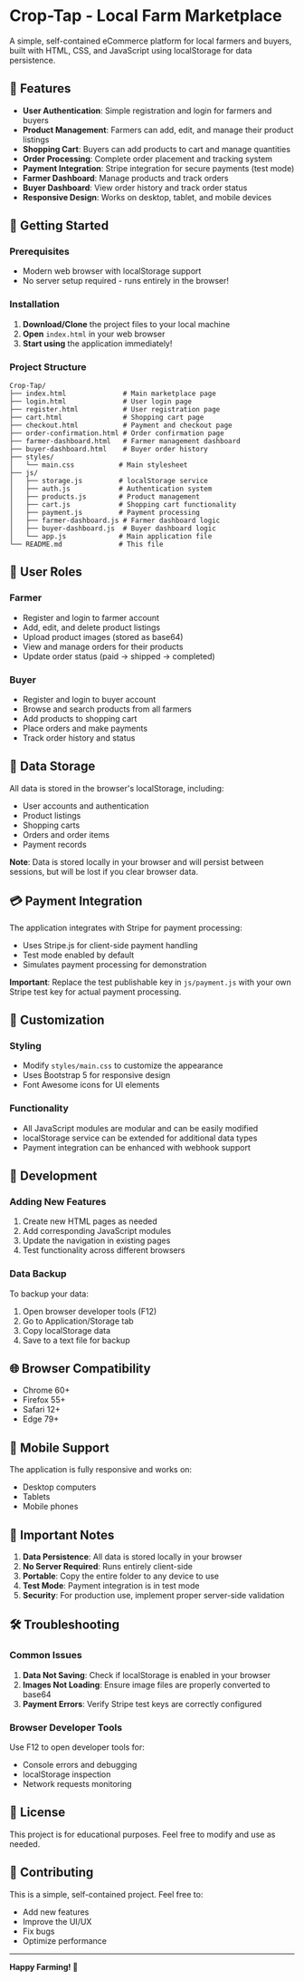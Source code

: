 # Crop-Tap - Local Farm Marketplace

A simple, self-contained eCommerce platform for local farmers and buyers, built with HTML, CSS, and JavaScript using localStorage for data persistence.

## 🌱 Features

- **User Authentication**: Simple registration and login for farmers and buyers
- **Product Management**: Farmers can add, edit, and manage their product listings
- **Shopping Cart**: Buyers can add products to cart and manage quantities
- **Order Processing**: Complete order placement and tracking system
- **Payment Integration**: Stripe integration for secure payments (test mode)
- **Farmer Dashboard**: Manage products and track orders
- **Buyer Dashboard**: View order history and track order status
- **Responsive Design**: Works on desktop, tablet, and mobile devices

## 🚀 Getting Started

### Prerequisites

- Modern web browser with localStorage support
- No server setup required - runs entirely in the browser!

### Installation

1. **Download/Clone** the project files to your local machine
2. **Open** `index.html` in your web browser
3. **Start using** the application immediately!

### Project Structure

```
Crop-Tap/
├── index.html              # Main marketplace page
├── login.html              # User login page
├── register.html           # User registration page
├── cart.html               # Shopping cart page
├── checkout.html           # Payment and checkout page
├── order-confirmation.html # Order confirmation page
├── farmer-dashboard.html   # Farmer management dashboard
├── buyer-dashboard.html    # Buyer order history
├── styles/
│   └── main.css           # Main stylesheet
├── js/
│   ├── storage.js         # localStorage service
│   ├── auth.js            # Authentication system
│   ├── products.js        # Product management
│   ├── cart.js            # Shopping cart functionality
│   ├── payment.js         # Payment processing
│   ├── farmer-dashboard.js # Farmer dashboard logic
│   ├── buyer-dashboard.js  # Buyer dashboard logic
│   └── app.js             # Main application file
└── README.md              # This file
```

## 👥 User Roles

### Farmer
- Register and login to farmer account
- Add, edit, and delete product listings
- Upload product images (stored as base64)
- View and manage orders for their products
- Update order status (paid → shipped → completed)

### Buyer
- Register and login to buyer account
- Browse and search products from all farmers
- Add products to shopping cart
- Place orders and make payments
- Track order history and status

## 💾 Data Storage

All data is stored in the browser's localStorage, including:
- User accounts and authentication
- Product listings
- Shopping carts
- Orders and order items
- Payment records

**Note**: Data is stored locally in your browser and will persist between sessions, but will be lost if you clear browser data.

## 💳 Payment Integration

The application integrates with Stripe for payment processing:
- Uses Stripe.js for client-side payment handling
- Test mode enabled by default
- Simulates payment processing for demonstration

**Important**: Replace the test publishable key in `js/payment.js` with your own Stripe test key for actual payment processing.

## 🎨 Customization

### Styling
- Modify `styles/main.css` to customize the appearance
- Uses Bootstrap 5 for responsive design
- Font Awesome icons for UI elements

### Functionality
- All JavaScript modules are modular and can be easily modified
- localStorage service can be extended for additional data types
- Payment integration can be enhanced with webhook support

## 🔧 Development

### Adding New Features
1. Create new HTML pages as needed
2. Add corresponding JavaScript modules
3. Update the navigation in existing pages
4. Test functionality across different browsers

### Data Backup
To backup your data:
1. Open browser developer tools (F12)
2. Go to Application/Storage tab
3. Copy localStorage data
4. Save to a text file for backup

## 🌐 Browser Compatibility

- Chrome 60+
- Firefox 55+
- Safari 12+
- Edge 79+

## 📱 Mobile Support

The application is fully responsive and works on:
- Desktop computers
- Tablets
- Mobile phones

## 🚨 Important Notes

1. **Data Persistence**: All data is stored locally in your browser
2. **No Server Required**: Runs entirely client-side
3. **Portable**: Copy the entire folder to any device to use
4. **Test Mode**: Payment integration is in test mode
5. **Security**: For production use, implement proper server-side validation

## 🛠️ Troubleshooting

### Common Issues

1. **Data Not Saving**: Check if localStorage is enabled in your browser
2. **Images Not Loading**: Ensure image files are properly converted to base64
3. **Payment Errors**: Verify Stripe test keys are correctly configured

### Browser Developer Tools
Use F12 to open developer tools for:
- Console errors and debugging
- localStorage inspection
- Network requests monitoring

## 📄 License

This project is for educational purposes. Feel free to modify and use as needed.

## 🤝 Contributing

This is a simple, self-contained project. Feel free to:
- Add new features
- Improve the UI/UX
- Fix bugs
- Optimize performance

---

**Happy Farming! 🌱**